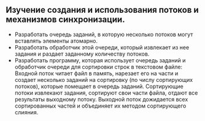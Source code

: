 Изучение создания и использования потоков и механизмов синхронизации.
----------------------------
<ul>
<li> Разработать очередь заданий, в которую несколько потоков могут вставлять элементы атомарно.
<li> Разработать обработчик этой очереди, который извлекает из нее задания и раздает заданному количеству потоков.
<li> Разработать программу, которая использует очередь заданий и обработчик очереди для сортировки строк в текстовом файле:
Входной поток читает файл в память, нарезает его на части и создает несколько заданий на сортировку (по числу сортирующих потоков), 
которые помещает в очередь заданий. Сортирующие потоки извлекают задания, сортируют свои части файла, отдают все результаты 
выходному потоку. Выходной поток дожидается всех сортированных частей и объединяет их методом сортирующего слияния.
<ul/>
